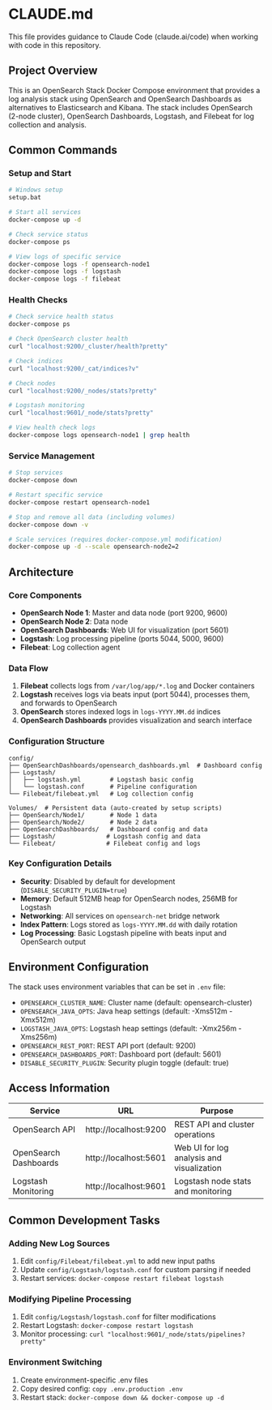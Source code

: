 # CLAUDE.md

This file provides guidance to Claude Code (claude.ai/code) when working with code in this repository.

## Project Overview

This is an OpenSearch Stack Docker Compose environment that provides a log analysis stack using OpenSearch and OpenSearch Dashboards as alternatives to Elasticsearch and Kibana. The stack includes OpenSearch (2-node cluster), OpenSearch Dashboards, Logstash, and Filebeat for log collection and analysis.

## Common Commands

### Setup and Start
```bash
# Windows setup
setup.bat

# Start all services
docker-compose up -d

# Check service status
docker-compose ps

# View logs of specific service
docker-compose logs -f opensearch-node1
docker-compose logs -f logstash
docker-compose logs -f filebeat
```

### Health Checks
```bash
# Check service health status
docker-compose ps

# Check OpenSearch cluster health
curl "localhost:9200/_cluster/health?pretty"

# Check indices
curl "localhost:9200/_cat/indices?v"

# Check nodes
curl "localhost:9200/_nodes/stats?pretty"

# Logstash monitoring
curl "localhost:9601/_node/stats?pretty"

# View health check logs
docker-compose logs opensearch-node1 | grep health
```

### Service Management
```bash
# Stop services
docker-compose down

# Restart specific service
docker-compose restart opensearch-node1

# Stop and remove all data (including volumes)
docker-compose down -v

# Scale services (requires docker-compose.yml modification)
docker-compose up -d --scale opensearch-node2=2
```

## Architecture

### Core Components
- **OpenSearch Node 1**: Master and data node (port 9200, 9600)
- **OpenSearch Node 2**: Data node
- **OpenSearch Dashboards**: Web UI for visualization (port 5601)
- **Logstash**: Log processing pipeline (ports 5044, 5000, 9600)
- **Filebeat**: Log collection agent

### Data Flow
1. **Filebeat** collects logs from `/var/log/app/*.log` and Docker containers
2. **Logstash** receives logs via beats input (port 5044), processes them, and forwards to OpenSearch
3. **OpenSearch** stores indexed logs in `logs-YYYY.MM.dd` indices
4. **OpenSearch Dashboards** provides visualization and search interface

### Configuration Structure
```
config/
├── OpenSearchDashboards/opensearch_dashboards.yml  # Dashboard config
├── Logstash/
│   ├── logstash.yml        # Logstash basic config
│   └── logstash.conf       # Pipeline configuration
└── Filebeat/filebeat.yml   # Log collection config

Volumes/  # Persistent data (auto-created by setup scripts)
├── OpenSearch/Node1/       # Node 1 data
├── OpenSearch/Node2/       # Node 2 data
├── OpenSearchDashboards/   # Dashboard config and data
├── Logstash/              # Logstash config and data
└── Filebeat/              # Filebeat config and logs
```

### Key Configuration Details
- **Security**: Disabled by default for development (`DISABLE_SECURITY_PLUGIN=true`)
- **Memory**: Default 512MB heap for OpenSearch nodes, 256MB for Logstash
- **Networking**: All services on `opensearch-net` bridge network
- **Index Pattern**: Logs stored as `logs-YYYY.MM.dd` with daily rotation
- **Log Processing**: Basic Logstash pipeline with beats input and OpenSearch output

## Environment Configuration

The stack uses environment variables that can be set in `.env` file:
- `OPENSEARCH_CLUSTER_NAME`: Cluster name (default: opensearch-cluster)
- `OPENSEARCH_JAVA_OPTS`: Java heap settings (default: -Xms512m -Xmx512m)
- `LOGSTASH_JAVA_OPTS`: Logstash heap settings (default: -Xmx256m -Xms256m)
- `OPENSEARCH_REST_PORT`: REST API port (default: 9200)
- `OPENSEARCH_DASHBOARDS_PORT`: Dashboard port (default: 5601)
- `DISABLE_SECURITY_PLUGIN`: Security plugin toggle (default: true)

## Access Information

| Service | URL | Purpose |
|---------|-----|---------|
| OpenSearch API | http://localhost:9200 | REST API and cluster operations |
| OpenSearch Dashboards | http://localhost:5601 | Web UI for log analysis and visualization |
| Logstash Monitoring | http://localhost:9601 | Logstash node stats and monitoring |

## Common Development Tasks

### Adding New Log Sources
1. Edit `config/Filebeat/filebeat.yml` to add new input paths
2. Update `config/Logstash/logstash.conf` for custom parsing if needed
3. Restart services: `docker-compose restart filebeat logstash`

### Modifying Pipeline Processing
1. Edit `config/Logstash/logstash.conf` for filter modifications
2. Restart Logstash: `docker-compose restart logstash`
3. Monitor processing: `curl "localhost:9601/_node/stats/pipelines?pretty"`

### Environment Switching
1. Create environment-specific .env files
2. Copy desired config: `copy .env.production .env`
3. Restart stack: `docker-compose down && docker-compose up -d`